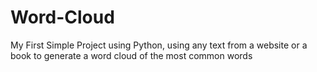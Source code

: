 # Word-Cloud
My First Simple Project using Python, using any text from a website or a book to generate a word cloud of the most common words
